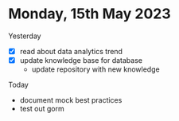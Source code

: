 # Monday, 15th May 2023

Yesterday
- [x] read about data analytics trend
- [x] update knowledge base for database
	- update repository with new knowledge



Today
- document mock best practices
- test out gorm
